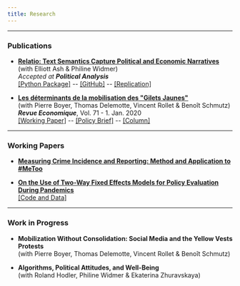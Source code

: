 ```yaml
---
title: Research
---
```


---

### Publications

- [**Relatio: Text Semantics Capture Political and Economic Narratives**](https://arxiv.org/abs/2108.01720) \
(with Elliott Ash & Philine Widmer) \
*Accepted at **Political Analysis*** \
[[Python Package]](https://pypi.org/project/relatio/) -- [[GitHub]](https://github.com/relatio-nlp/relatio/tree/relatio-v0.3) -- [[Replication]](https://dataverse.harvard.edu/dataset.xhtml?persistentId=doi:10.7910/DVN/3BRWKK&faces-redirect=true)

- [**Les déterminants de la mobilisation des "Gilets Jaunes"**](https://www.cairn.info/revue-economique-2020-1-page-109.htm) \
(with Pierre Boyer, Thomas Delemotte, Vincent Rollet & Benoît Schmutz) \
***Revue Economique***, Vol. 71 - 1. Jan. 2020  \
[[Working Paper]](http://crest.science/RePEc/wpstorage/2019-06.pdf) -- [[Policy Brief]](https://www.lemonde.fr/idees/article/2019/11/15/entre-facebook-et-le-rond-point-la-double-originalite-du-mouvement-des-gilets-jaunes_6019218_3232.html#xtor=AL-32280270) -- [[Column]](https://www.lemonde.fr/idees/article/2019/11/15/entre-facebook-et-le-rond-point-la-double-originalite-du-mouvement-des-gilets-jaunes_6019218_3232.html#xtor=AL-32280270)

---

### Working Papers

- [**Measuring Crime Incidence and Reporting: Method and Application to #MeToo**](https://www.dropbox.com/s/jepq64dfauyo1t6/metoo_crime_v6.pdf?dl=0)

- [**On the Use of Two-Way Fixed Effects Models for Policy Evaluation During Pandemics**](https://www.dropbox.com/s/gpofsuuc369hzx6/On_the_Use_of_Two_Way_Fixed_Effects_Models_for_Policy_Evaluation_During_Pandemics.pdf?dl=0) \
[[Code and Data]](https://gitlab.com/germain.gauthier/covid-two-way-fixed-effects.git) 

---

### Work in Progress

- **Mobilization Without Consolidation: Social Media and the Yellow Vests Protests** \
(with Pierre Boyer, Thomas Delemotte, Vincent Rollet & Benoît Schmutz) 

- **Algorithms, Political Attitudes, and Well-Being** \
(with Roland Hodler, Philine Widmer & Ekaterina Zhuravskaya)
